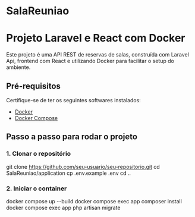 # SalaReuniao
# Projeto Laravel e React com Docker

Este projeto é uma API REST de reservas de salas, construída com Laravel Api, frontend com React e utilizando Docker para facilitar o setup do ambiente.

## Pré-requisitos

Certifique-se de ter os seguintes softwares instalados:

- [Docker](https://www.docker.com/get-started)
- [Docker Compose](https://docs.docker.com/compose/install/)

## Passo a passo para rodar o projeto

### 1. Clonar o repositório
git clone https://github.com/seu-usuario/seu-repositorio.git
cd SalaReuniao/application
cp .env.example .env
cd ..

### 2. Iniciar o container
docker compose up --build
docker compose exec app composer install
docker compose exec app php artisan migrate

```bash






